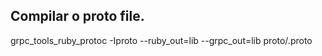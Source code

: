 ## Compilar o proto file.
grpc_tools_ruby_protoc -Iproto --ruby_out=lib --grpc_out=lib proto/<arq>.proto